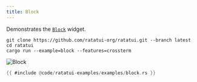 ```yaml
---
title: Block
---
```


Demonstrates the [`Block`](https://docs.rs/ratatui/latest/ratatui/widgets/block/struct.Block.html)
widget.

```shell title=run example
git clone https://github.com/ratatui-org/ratatui.git --branch latest
cd ratatui
cargo run --example=block --features=crossterm
```

![Block](block.gif)

```rust title=block.rs
{{ #include @code/ratatui-examples/examples/block.rs }}
```
